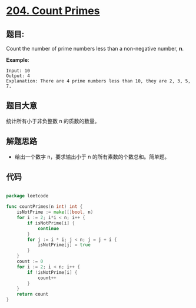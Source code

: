 # [204. Count Primes](https://leetcode.com/problems/count-primes/)


## 题目:

Count the number of prime numbers less than a non-negative number, **n**.

**Example**:

    Input: 10
    Output: 4
    Explanation: There are 4 prime numbers less than 10, they are 2, 3, 5, 7.


## 题目大意

统计所有小于非负整数 n 的质数的数量。


## 解题思路

- 给出一个数字 n，要求输出小于 n 的所有素数的个数总和。简单题。


## 代码

```go

package leetcode

func countPrimes(n int) int {
	isNotPrime := make([]bool, n)
	for i := 2; i*i < n; i++ {
		if isNotPrime[i] {
			continue
		}
		for j := i * i; j < n; j = j + i {
			isNotPrime[j] = true
		}
	}
	count := 0
	for i := 2; i < n; i++ {
		if !isNotPrime[i] {
			count++
		}
	}
	return count
}

```